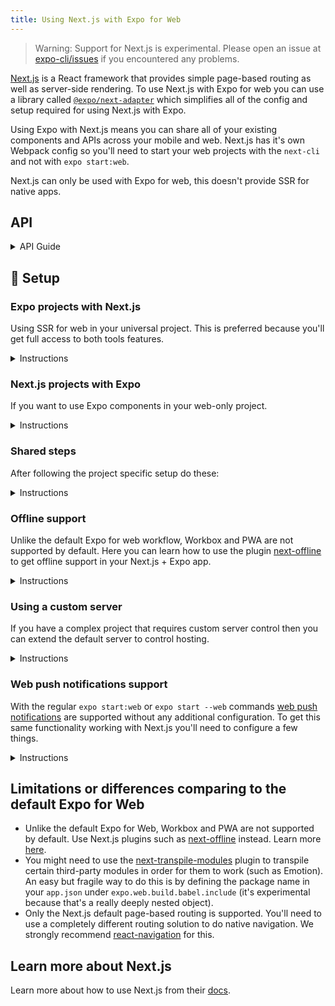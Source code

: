```yaml
---
title: Using Next.js with Expo for Web
---
```


> Warning: Support for Next.js is experimental. Please open an issue at [expo-cli/issues](https://github.com/expo/expo-cli/issues) if you encountered any problems.

[Next.js](https://nextjs.org/) is a React framework that provides simple page-based routing as well as server-side rendering. To use Next.js with Expo for web you can use a library called [`@expo/next-adapter`][next-adapter] which simplifies all of the config and setup required for using Next.js with Expo.

Using Expo with Next.js means you can share all of your existing components and APIs across your mobile and web. Next.js has it's own Webpack config so you'll need to start your web projects with the `next-cli` and not with `expo start:web`.

Next.js can only be used with Expo for web, this doesn't provide SSR for native apps.


## API

<details><summary>API Guide</summary>
<p>
  
### Config

#### `withExpo`

Wraps your [`next.config.js`](https://nextjs.org/docs#custom-configuration) and adds universal platform support.

- Defines a custom `pageExtensions` which makes Webpack resolve `.web.js` before `.js`, we call this feature "platform extensions".
- Wraps the Webpack config in `withUnimodules` from `@expo/webpack-config`
  - Makes Babel target all Expo, and React Native packages that you've installed
  - Aliases `react-native` to `react-native-web` in the browser
  - Defines the platform constants you get in React Native like `__DEV__`

```js
import { withExpo } from '@expo/next-adapter';

withExpo({ /* next.config.js code */ })
```

### Document

Next.js uses the `pages/_document.js` file to augment your app's `<html>` and `<body>` tags. Learn more [here](https://nextjs.org/docs#custom-document). 

This adapter provides a default `Document` (extended from Next.js's Document) that you can use to skip all of the React Native setup. 

- Registers your app with `AppRegistry` from `react-native-web` to start your project.
- Implements the `react-native-web` CSS reset.

```js
import Document, { style, getInitialProps } from '@expo/next-adapter/document';
```

#### Customizing the Document

If you need more control you can import then recompose the `Document` how you like. This is good for augmenting the `<head />` element or mixing your own styles.

```tsx
import { getInitialProps } from '@expo/next-adapter/document';
import Document, { Head, Main, NextScript } from 'next/document';
import React from 'react';

class CustomDocument extends Document {
  render() {
    return (
      <html>
        <Head>
          <meta httpEquiv="X-UA-Compatible" content="IE=edge" />
        </Head>
        <body>
          <Main />
          <NextScript />
        </body>
      </html>
    );
  }
}

// Import the getInitialProps method and assign it to your component to ensure the react-native-web styles are used.
CustomDocument.getInitialProps = getInitialProps;

// OR...

CustomDocument.getInitialProps = async props => {
  const result = await getInitialProps(props);
  // Mutate result...
  return result;
};

export default CustomDocument;
```

### Server

`@expo/next-adapter` provides you with a light-weight and easy to use `http` server for controlling how your project is hosted. The main reason for using this is to forward the requests for service workers to the static folder where Next.js expects them to be.

```js
import { createServerAsync, startServerAsync, handleRequest } from '@expo/next-adapter';
```

#### `startServerAsync`

- The easiest method for starting an HTTP server with Next.js support.
- Invokes `createServerAsync` with all of the defaults provided and starts listening.
  - `port: 3000`
- Returns all of the results `createServerAsync` (Next app, handle, and HTTP server)

```ts
function startServerAsync(
  projectRoot: string, 
  { port }?: {
    port?: number;
}): Promise<{
  app: App;
  handle: Function;
  server: Server;
}>;
```

#### `createServerAsync`

- Create an HTTP server and possibly a Next app, unless one is provided.
- Handle all requests internally, unless the `handleRequest` option is provided.
- Returns the Next.js app, handle (created with `app.getRequestHandler()`) and HTTP server.

```ts
function createServerAsync(
  projectRoot: string, 
  { app, handleRequest }: { 
    app?: App;
    handleRequest?: (req: IncomingMessage, res: ServerResponse) => Promise<void> | void;
  }
): Promise<{
  app: App;
  handle: Function;
  server: Server;
}>
```

#### `handleRequest`

- Use this if you want to completely skip Expo's server but still ensure that the service-workers are hosted in the Next.js static folder.

```ts
handleRequest(
  { projectRoot, app, handle }: {
    projectRoot: string;
    app: App;
    handle: Function;
}, req: IncomingMessage, res: ServerResponse): void;
```

</p>
</details>

## 🏁 Setup

### Expo projects with Next.js

Using SSR for web in your universal project. This is preferred because you'll get full access to both tools features.

<details><summary>Instructions</summary>
<p>

- Bootstrap your project with Expo - `expo init --template blank`
- Install - `yarn add next @expo/next-adapter`
- Create a front page for your Next project with `mkdir pages; cp App.js pages/index.js`
- Follow the shared steps

</p>
</details>

### Next.js projects with Expo

If you want to use Expo components in your web-only project.

<details><summary>Instructions</summary>
<p>

- Bootstrap your project with Next.js - `npx create-next-app`
- Install - `yarn add react-native-web @expo/next-adapter && yarn add -D babel-preset-expo`
- Follow the shared steps

</p>
</details>

### Shared steps

After following the project specific setup do these:

<details><summary>Instructions</summary>
<p>

- Re-export the custom `Document` component in the `pages/_document.js` file of your Next.js project. This will ensure `react-native-web` styling works.
  - Create file - `mkdir pages; touch pages/_document.js` 

  `pages/_document.js`

  ```js
  import Document from '@expo/next-adapter/document';

  export default Document;
  ```

- Create a `babel.config.js` and use the Expo Babel preset ([`babel-preset-expo`](https://github.com/expo/expo/tree/master/packages/babel-preset-expo))
  - You installed this earlier with `yarn add -D babel-preset-expo`

  `babel.config.js`

  ```js
  module.exports = function(api) {
    // Detect web usage (this may change in the future if Next.js changes the loader to `next-babel-loader`)
    const isWeb = api.caller(caller => caller && caller.name === 'babel-loader');

    return {
      presets: [
        'babel-preset-expo',
        // Only use next in the browser, it'll break your native project/
        isWeb && 'next/babel',
      ].filter(Boolean),
    };
  };
  ```

- Update the Next.js `next.config.js` file to support loading React Native and Expo packages:
  `next.config.js`

  ```js
  const { withExpo } = require('@expo/next-adapter');

  module.exports = withExpo({
    projectRoot: __dirname,
  });
  ```

- You can now start your Next.js project with `yarn next dev` 🎉

</p>
</details>

### Offline support

Unlike the default Expo for web workflow, Workbox and PWA are not supported by default. Here you can learn how to use the plugin [next-offline][next-offline] to get offline support in your Next.js + Expo app.

<details><summary>Instructions</summary>
<p>

- Install `next-offline` to emulate Expo PWA features: `yarn add next-offline`
- Configure your Next.js project to use `expo-notifications` in the browser:
  - We inject a custom service worker so we'll need to change what Workbox names their service worker (it must be `workbox-service-worker.js`).
  
   `next.config.js`

   ```js
   const withOffline = require('next-offline');
   const { withExpo } = require('@expo/next-adapter');

   // If you didn't install next-offline, then simply delete this method and the import.
   module.exports = withOffline({
     workboxOpts: {
       swDest: 'workbox-service-worker.js',

       /* changing any value means you'll have to copy over all the defaults  */
       /* next-offline */
       globPatterns: ['static/**/*'],
       globDirectory: '.',
       runtimeCaching: [
         {
           urlPattern: /^https?.*/,
           handler: 'NetworkFirst',
           options: {
             cacheName: 'offlineCache',
             expiration: {
               maxEntries: 200,
             },
           },
         },
       ],
     },
     ...withExpo({
       projectRoot: __dirname,
     }),
   });
   ```
- Copy the Expo service worker into your project's public folder: `mkdir public; cp node_modules/\@expo/next-adapter/service-worker.js public/service-worker.js`
- You can now test your project in production mode using the following: `yarn next build && yarn next export && serve -p 3000 ./out`

</p>
</details>

### Using a custom server

If you have a complex project that requires custom server control then you can extend the default server to control hosting.

<details><summary>Instructions</summary>
<p>

- Create a custom server to host your service worker:
   `server.js`

   ```js
   const { startServerAsync } = require('@expo/next-adapter');

   startServerAsync(__dirname, {
     /* port: 3000 */
   });
   ```

- Start your project with `node server.js`

### Handle server requests

You may want to intercept server requests, this will allow for that:

`server.js`

```js
const { createServerAsync } = require('@expo/next-adapter');

createServerAsync(projectRoot, {
  handleRequest(res, req) {
    const parsedUrl = parse(req.url, true);
    const { pathname } = parsedUrl;

    // handle GET request to /cool-file.png
    if (pathname === '/cool-file.png') {
      const filePath = join(__dirname, '.next', pathname);

      app.serveStatic(req, res, filePath);
      // Return true to prevent the default handler
      return true;
    }
  },
}).then(({ server, app }) => {
  const port = 3000;

  server.listen(port, () => {
    console.log(`> Ready on http://localhost:${port}`);
  });
});
```

</p>
</details>

### Web push notifications support

With the regular `expo start:web` or `expo start --web` commands [web push notifications](https://docs.expo.io/versions/latest/guides/push-notifications/) are supported without any additional configuration. To get this same functionality working with Next.js you'll need to configure a few things.

<details><summary>Instructions</summary>
<p>

To use it with other services such as ZEIT Now, you would need appropriate configuration to

- let `/service-worker.js` serve the file content of `/public/service-worker.js`, and
- let `/workbox-service-worker.js` serve the file content of a service worker, which be:
  - `/public/workbox-service-worker.js` (which will by default be a blank file) if you do not want to use any other service worker, or
  - `/_next/public/workbox-service-worker.js` if you are using [next-offline](https://github.com/hanford/next-offline), or
  - your own service worker file.

Here is an example `now.json` configuration file:

```jsonc
{
  "version": 2,
  "routes": [
    {
      "src": "/service-worker.js",
      "dest": "/public/service-worker.js",
      "headers": {
        "cache-control": "public, max-age=43200, immutable",
        "Service-Worker-Allowed": "/"
      }
    },
    // If you are using next-offline, change the object below according to their guide.
    {
      "src": "/workbox-service-worker.js",
      "dest": "/public/workbox-service-worker.js",
      "headers": {
        "cache-control": "public, max-age=43200, immutable",
        "Service-Worker-Allowed": "/"
      }
    }
  ]
}
```

</p>
</details>

## Limitations or differences comparing to the default Expo for Web

- Unlike the default Expo for Web, Workbox and PWA are not supported by default. Use Next.js plugins such as [next-offline](https://github.com/hanford/next-offline) instead. Learn more [here](https://nextjs.org/features/progressive-web-apps).
- You might need to use the [next-transpile-modules](https://github.com/martpie/next-transpile-modules) plugin to transpile certain third-party modules in order for them to work (such as Emotion). An easy but fragile way to do this is by defining the package name in your `app.json` under `expo.web.build.babel.include` (it's experimental because that's a really deeply nested object).
- Only the Next.js default page-based routing is supported. You'll need to use a completely different routing solution to do native navigation. We strongly recommend [react-navigation](https://reactnavigation.org/) for this.

<!-- Footer -->

## Learn more about Next.js

Learn more about how to use Next.js from their [docs](https://nextjs.org/docs).

[nextjs]: https://nextjs.org/
[next-adapter]: https://github.com/expo/expo-cli/tree/master/packages/next-adapter
[next-docs]: https://nextjs.org/docs
[custom-document]: https://nextjs.org/docs#custom-document
[next-offline]: https://github.com/hanford/next-offline
[next-pwa]: https://nextjs.org/features/progressive-web-apps
[next-transpile-modules]: https://github.com/martpie/next-transpile-modules

